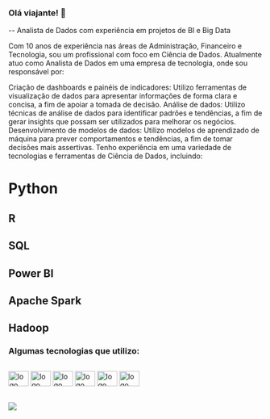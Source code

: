 ### Olá viajante! 🧭

-- Analista de Dados com experiência em projetos de BI e Big Data

Com 10 anos de experiência nas áreas de Administração, Financeiro e Tecnologia, sou um profissional com foco em Ciência de Dados. 
Atualmente atuo como Analista de Dados em uma empresa de tecnologia, onde sou responsável por:

Criação de dashboards e painéis de indicadores: Utilizo ferramentas de visualização de dados para apresentar informações de forma clara e concisa, a fim de apoiar a tomada de decisão.
Análise de dados: Utilizo técnicas de análise de dados para identificar padrões e tendências, a fim de gerar insights que possam ser utilizados para melhorar os negócios.
Desenvolvimento de modelos de dados: Utilizo modelos de aprendizado de máquina para prever comportamentos e tendências, a fim de tomar decisões mais assertivas.
Tenho experiência em uma variedade de tecnologias e ferramentas de Ciência de Dados, incluindo:

# **Python** 
## **R**
## **SQL**
## **Power BI**
## **Apache Spark**
## **Hadoop**

### Algumas tecnologias que utilizo:
##
<div style="display: inline_block">
  <img aling="center" alt="logo Python" height="30" width="40" src="https://cdn.jsdelivr.net/gh/devicons/devicon/icons/python/python-original.svg" />
  <img aling="center" alt="logo Pandas" height="30" width="40"src="https://cdn.jsdelivr.net/gh/devicons/devicon/icons/pandas/pandas-original-wordmark.svg" />
  <img aling="center" alt="logo html 5" height="30" width="40" src="https://cdn.jsdelivr.net/gh/devicons/devicon/icons/html5/html5-original.svg" />
  <img aling="center" alt="logo css 3" height="30" width="40"src="https://cdn.jsdelivr.net/gh/devicons/devicon/icons/css3/css3-original.svg" />
  <img aling="center" alt="logo figma" height="30" width="40" src="https://cdn.jsdelivr.net/gh/devicons/devicon/icons/figma/figma-original.svg" />
  <img aling="center" alt="logo gimp" height="30" width="40" src="https://cdn.jsdelivr.net/gh/devicons/devicon/icons/gimp/gimp-original-wordmark.svg" />
  
</div>



##

<a href="https://www.linkedin.com/in/carlos-magno-ribeiro-a6b7b043/" target="_blank"><img src="https://img.shields.io/badge/LinkedIn-0077B5?style=for-the-badge&logo=linkedin&logoColor=white" target="_blank"></a>



<!--
**Jojojmo/Jojojmo** is a ✨ _special_ ✨ repository because its `README.md` (this file) appears on your GitHub profile.

Here are some ideas to get you started:

- 🔭 I’m currently working on ...
- 🌱 I’m currently learning ...
- 👯 I’m looking to collaborate on ...
- 🤔 I’m looking for help with ...
- 💬 Ask me about ...
- 📫 How to reach me: ...
- 😄 Pronouns: ...
- ⚡ Fun fact: ...
-->

